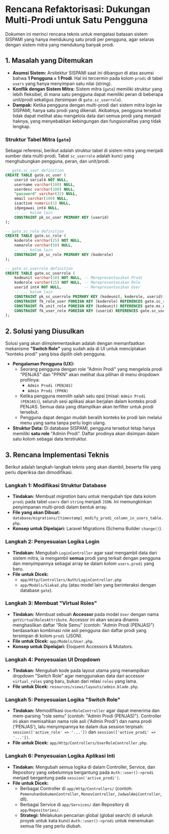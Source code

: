 # Rencana Refaktorisasi: Dukungan Multi-Prodi untuk Satu Pengguna

Dokumen ini merinci rencana teknis untuk mengatasi batasan sistem SISPAMI yang hanya mendukung satu prodi per pengguna, agar selaras dengan sistem mitra yang mendukung banyak prodi.

## 1. Masalah yang Ditemukan

-   **Asumsi Sistem:** Arsitektur SISPAMI saat ini dibangun di atas asumsi bahwa **1 Pengguna = 1 Prodi**. Hal ini tercermin pada kolom `prodi` di tabel `users` yang hanya menyimpan satu nilai (string).
-   **Konflik dengan Sistem Mitra:** Sistem mitra (`gate`) memiliki struktur yang lebih fleksibel, di mana satu pengguna dapat memiliki peran di beberapa unit/prodi sekaligus (tersimpan di `gate.sc_userrole`).
-   **Dampak:** Ketika pengguna dengan multi-prodi dari sistem mitra login ke SISPAMI, hanya satu prodi yang dikenali. Akibatnya, pengguna tersebut tidak dapat melihat atau mengelola data dari semua prodi yang menjadi haknya, yang menyebabkan kebingungan dan fungsionalitas yang tidak lengkap.

### Struktur Tabel Mitra (`gate`)
Sebagai referensi, berikut adalah struktur tabel di sistem mitra yang menjadi sumber data multi-prodi. Tabel `sc_userrole` adalah kunci yang menghubungkan pengguna, peran, dan unit/prodi.

```sql
-- gate.sc_user definition
CREATE TABLE gate.sc_user (
    userid serial4 NOT NULL,
    username varchar(100) NULL,
    userdesc varchar(100) NULL,
    "password" varchar(32) NULL,
    email varchar(100) NULL,
    isactive numeric(1) NULL,
    idpegawai int4 NULL,
    -- ... kolom lain
    CONSTRAINT pk_sc_user PRIMARY KEY (userid)
);

-- gate.sc_role definition
CREATE TABLE gate.sc_role (
    koderole varchar(25) NOT NULL,
    namarole varchar(50) NULL,
    -- ... kolom lain
    CONSTRAINT pk_sc_role PRIMARY KEY (koderole)
);

-- gate.sc_userrole definition
CREATE TABLE gate.sc_userrole (
    kodeunit varchar(10) NOT NULL, -- Merepresentasikan Prodi
    koderole varchar(25) NOT NULL, -- Merepresentasikan Role
    userid int4 NOT NULL,          -- Merepresentasikan User
    -- ... kolom lain
    CONSTRAINT pk_sc_userrole PRIMARY KEY (kodeunit, koderole, userid),
    CONSTRAINT fk_role_user FOREIGN KEY (koderole) REFERENCES gate.sc_role(koderole),
    CONSTRAINT fk_unit_role FOREIGN KEY (kodeunit) REFERENCES gate.ms_unit(kodeunit),
    CONSTRAINT fk_user_role FOREIGN KEY (userid) REFERENCES gate.sc_user(userid)
);
```

## 2. Solusi yang Diusulkan

Solusi yang akan diimplementasikan adalah dengan memanfaatkan mekanisme **"Switch Role"** yang sudah ada di UI untuk menciptakan "konteks prodi" yang bisa dipilih oleh pengguna.

-   **Pengalaman Pengguna (UX):**
    -   Seorang pengguna dengan role "Admin Prodi" yang mengelola prodi "PENJAS" dan "PPKN" akan melihat dua pilihan di menu dropdown profilnya:
        -   `Admin Prodi (PENJAS)`
        -   `Admin Prodi (PPKN)`
    -   Ketika pengguna memilih salah satu opsi (misal: `Admin Prodi (PENJAS)`), seluruh sesi aplikasi akan berjalan dalam konteks prodi PENJAS. Semua data yang ditampilkan akan terfilter untuk prodi tersebut.
    -   Pengguna dapat dengan mudah beralih konteks ke prodi lain melalui menu yang sama tanpa perlu login ulang.
-   **Struktur Data:** Di database SISPAMI, pengguna tersebut tetap hanya memiliki **satu role** "Admin Prodi". Daftar prodinya akan disimpan dalam satu kolom sebagai data terstruktur.

## 3. Rencana Implementasi Teknis

Berikut adalah langkah-langkah teknis yang akan diambil, beserta file yang perlu diperiksa dan dimodifikasi.

### Langkah 1: Modifikasi Struktur Database
-   **Tindakan:** Membuat *migration* baru untuk mengubah tipe data kolom `prodi` pada tabel `users` dari `string` menjadi `JSON`. Ini memungkinkan penyimpanan multi-prodi dalam bentuk array.
-   **File yang akan Dibuat:** `database/migrations/[timestamp]_modify_prodi_column_in_users_table.php`.
-   **Konsep untuk Dipelajari:** Laravel Migrations (Schema Builder `change()`).

### Langkah 2: Penyesuaian Logika Login
-   **Tindakan:** Mengubah `LoginController` agar saat mengambil data dari sistem mitra, ia mengambil **semua** prodi yang terkait dengan pengguna dan menyimpannya sebagai array ke dalam kolom `users.prodi` yang baru.
-   **File untuk Dicek:**
    -   `app/Http/Controllers/Auth/LoginController.php`
    -   `app/Models/Siakad.php` (atau model lain yang berinteraksi dengan database `gate`).

### Langkah 3: Membuat "Virtual Roles"
-   **Tindakan:** Membuat sebuah **Accessor** pada model `User` dengan nama `getVirtualRolesAttribute`. Accessor ini akan secara dinamis menghasilkan daftar "Role Semu" (contoh: "Admin Prodi (PENJAS)") berdasarkan kombinasi role asli pengguna dan daftar prodi yang tersimpan di kolom `prodi` (JSON).
-   **File untuk Dicek:** `app/Models/User.php`.
-   **Konsep untuk Dipelajari:** Eloquent Accessors & Mutators.

### Langkah 4: Penyesuaian UI Dropdown
-   **Tindakan:** Mengubah kode pada layout utama yang menampilkan dropdown "Switch Role" agar menggunakan data dari accessor `virtual_roles` yang baru, bukan dari relasi `roles` yang lama.
-   **File untuk Dicek:** `resources/views/layouts/admin.blade.php`.

### Langkah 5: Penyesuaian Logika "Switch Role"
-   **Tindakan:** Memodifikasi `UserRoleController` agar dapat menerima dan mem-parsing "role semu" (contoh: "Admin Prodi (PENJAS)"). Controller ini akan memisahkan nama role asli ('Admin Prodi') dan nama prodi ('PENJAS'), lalu menyimpannya ke dalam dua session terpisah: `session(['active_role' => '...'])` dan `session(['active_prodi' => '...'])`.
-   **File untuk Dicek:** `app/Http/Controllers/UserRoleController.php`.

### Langkah 6: Penyesuaian Logika Aplikasi Inti
-   **Tindakan:** Mengubah semua logika di dalam Controller, Service, dan Repository yang sebelumnya bergantung pada `Auth::user()->prodi` menjadi bergantung pada `session('active_prodi')`.
-   **File untuk Dicek:**
    -   Berbagai Controller di `app/Http/Controllers/` (contoh: `PemenuhanDokumenController`, `MonevController`, `JadwalAmiController`, dll).
    -   Berbagai Service di `app/Services/` dan Repository di `app/Repositories/`.
    -   **Strategi:** Melakukan pencarian global (global search) di seluruh proyek untuk kata kunci `Auth::user()->prodi` untuk menemukan semua file yang perlu diubah.
